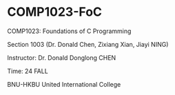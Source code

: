 # COMP1023-FoC

COMP1023: Foundations of C Programming

Section 1003 (Dr. Donald Chen, Zixiang Xian, Jiayi NING)

Instructor: Dr. Donald Donglong CHEN

Time: 24 FALL

BNU-HKBU United International College